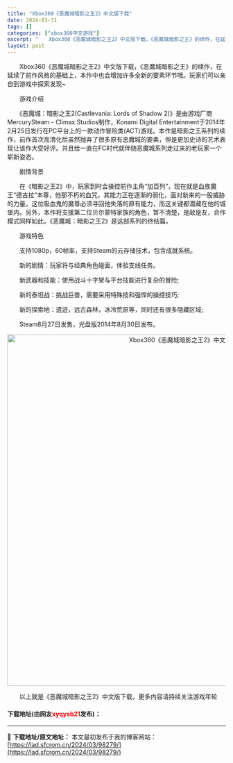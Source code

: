 ```yaml
---
title: "Xbox360《恶魔城暗影之王2》中文版下载"
date: 2024-03-31
tags: []
categories: ["xbox360中文游戏"]
excerpt: "　　Xbox360《恶魔城暗影之王2》中文版下载，《恶魔城暗影之王》的续作，在延续了前作风格的基础上，本作中也会增加许多全新的要素环节哦。玩家们可以亲自到游戏中探索发现~ 　　游戏介绍 　　《恶魔城：暗影之王2(Castlevania: Lords of Shadow 2)》是由游戏厂商Mercur&hellip;"
layout: post
---
```


 <p>　　Xbox360《恶魔城暗影之王2》中文版下载，《恶魔城暗影之王》的续作，在延续了前作风格的基础上，本作中也会增加许多全新的要素环节哦。玩家们可以亲自到游戏中探索发现~</p> <p>　　游戏介绍</p> <p>　　《恶魔城：暗影之王2(Castlevania: Lords of Shadow 2)》是由游戏厂商MercurySteam - Climax Studios制作，Konami Digital Entertainment于2014年2月25日发行在PC平台上的一款动作冒险类(ACT)游戏。本作是暗影之王系列的续作，前作首次高清化后虽然抛弃了很多原有恶魔城的要素，但是更加史诗的艺术表现让该作大受好评。并且给一直在FC时代就伴随恶魔城系列走过来的老玩家一个崭新姿态。</p> <p>　　剧情背景</p> <p>　　在《暗影之王2》中，玩家到时会操控前作主角&ldquo;加百列&rdquo;，现在就是血族魔王&ldquo;德古拉&rdquo;本尊，他那不朽的血咒，其能力正在逐渐的弱化，面对新来的一股威胁的力量，这位吸血鬼的魔尊必须寻回他失落的原有能力，而这关键都潜藏在他的城堡内。另外，本作将支援第二位贝尔蒙特家族的角色，暂不清楚，是敌是友，合作模式同样如此。《恶魔城：暗影之王2》是这部系列的终结篇。</p> <p>　　游戏特色</p> <p>　　支持1080p，60帧率，支持Steam的云存储技术，包含成就系统。</p> <p>　　新的剧情：玩家将与经典角色碰面，体验支线任务。</p> <p>　　新武器和技能：使用战斗十字架与平台技能进行复杂的冒险;</p> <p>　　新的泰坦战：挑战巨兽，需要采用特殊技和强悍的操控技巧;</p> <p>　　新的探索地：遗迹，远古森林，冰冷荒原等，同时还有很多隐藏区域;</p> <p>　　Steam8月27日发售，光盘版2014年8月30日发布。</p> <p align="center"><img align="" border="0" src="https://lad.sfcrom.cn/wp-content/uploads/2024/03/20240330_660840e8e2721.jpg" width="810" alt="Xbox360《恶魔城暗影之王2》中文版下载" /></p> <p>　　以上就是《恶魔城暗影之王2》中文版下载，更多内容请持续关注游戏年轮</p> <p><h4>下载地址(由网友<font color="red">xyqysb21</font>发布)：</h4></p> 

---
📖 **下载地址/原文地址：** 本文最初发布于我的博客网站：[https://lad.sfcrom.cn/2024/03/98279/](https://lad.sfcrom.cn/2024/03/98279/)
